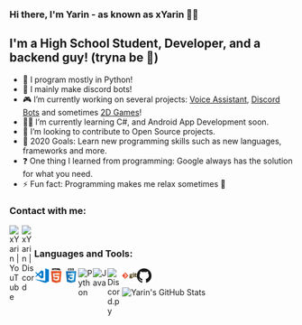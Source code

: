 ### Hi there, I'm Yarin - as known as xYarin 👋😊

## I'm a High School Student, Developer, and a backend guy! (tryna be 🤡)
- 🐍 I program mostly in Python!
- 🤖 I mainly make discord bots!
- 🎮 I’m currently working on several projects: [Voice Assistant][VoiceRepo], [Discord Bots][DiscordBot] and sometimes [2D Games][pygameProject]!
- 👨‍🎓 I’m currently learning C#, and Android App Development soon.
- 👯 I’m looking to contribute to Open Source projects.
- 🥅 2020 Goals: Learn new programming skills such as new languages, frameworks and more.
- ❓ One thing I learned from programming: Google always has the solution for what you need.
- ⚡ Fun fact: Programming makes me relax sometimes 🤣



### Contact with me:

[<img align="left" alt="xYarin | YouTube" width="22px" src="https://cdn.jsdelivr.net/npm/simple-icons@v3/icons/youtube.svg" />][youtube]
[<img align="left" alt="xYarin | Discord" width="22px" src="https://cdn.jsdelivr.net/npm/simple-icons@3.4.1/icons/discord.svg" />][discord]


<br />

### Languages and Tools:

<img align="left" alt="Visual Studio Code" width="26px" src="https://raw.githubusercontent.com/github/explore/80688e429a7d4ef2fca1e82350fe8e3517d3494d/topics/visual-studio-code/visual-studio-code.png" />
<img align="left" alt="HTML5" width="26px" src="https://raw.githubusercontent.com/github/explore/80688e429a7d4ef2fca1e82350fe8e3517d3494d/topics/html/html.png" />
<img align="left" alt="CSS3" width="26px" src="https://raw.githubusercontent.com/github/explore/80688e429a7d4ef2fca1e82350fe8e3517d3494d/topics/css/css.png" />
<img align="left" alt="Python" width="26px" src="https://raw.githubusercontent.com/rhoit/mode-icons/dump/icons/python.png" />
<img align="left" alt="Java" width="26px" src="https://sdtimes.com/wp-content/uploads/2019/03/jW4dnFtA_400x400.jpg" />
<img align="left" alt="Discord.py" width="26px" src="https://i.imgur.com/RPrw70n_d.webp?maxwidth=728&fidelity=grand" />
<img align="left" alt="Git" width="26px" src="https://raw.githubusercontent.com/github/explore/80688e429a7d4ef2fca1e82350fe8e3517d3494d/topics/git/git.png" />
<img align="left" alt="GitHub" width="26px" src="https://raw.githubusercontent.com/github/explore/78df643247d429f6cc873026c0622819ad797942/topics/github/github.png" />


<br />
<br />





<img align="left" alt="Yarin's GitHub Stats" src="https://github-readme-stats.vercel.app/api?username=xYarin&show_icons=true&hide_border=true&count_private=true&hide=stars&theme=dark" />

[discord]: https://discordapp.com/users/213949213409673216
[pygameProject]: https://github.com/xYarin/Snake-It
[DiscordBot]: https://github.com/xYarin/AntiRaid-bot
[VoiceRepo]: https://github.com/YD-Coding/voice-assistant
[youtube]: https://www.youtube.com/channel/UC8KABZymK8lm-txrzCamIfg

